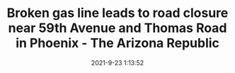 ---
"title": "Broken gas line leads to road closure near 59th Avenue and Thomas Road in Phoenix - The Arizona Republic"
"date": "2021-9-23 1:13:52"
"feed_name": "GOOGLENEWSCONSTRUCTION"
"feed_website": "https://news.google.com/search?q=construction%2Bincident&hl=en-US&gl=US&ceid=US:en"
"feed_rss": "https://news.google.com/rss/search?q=construction%2Bincident&hl=en-US&gl=US&ceid=US:en"
"link": "https://www.azcentral.com/story/news/local/phoenix-traffic/2021/09/22/road-closure-broken-gas-line-phoenix/5822241001/"
"source": "{'href': 'https://www.azcentral.com', 'title': 'The Arizona Republic'}"
"file": "_posts/2021-1-1-2b48ea622f80156904ed8cabd70469cf8ba16b50.md"
"accident": "0"
"drilling": "0"
"dead": "0"
"injured": "0"
"arrested": "0"
"where": "unknown site"
"causes": "unknown"
"place": "unknown place"
---
